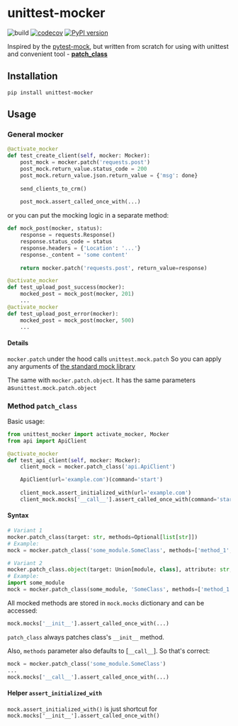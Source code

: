 unittest-mocker
==================

![build](https://github.com/vertliba/unittest-mocker/workflows/build/badge.svg?branch=master)
[![codecov](https://codecov.io/gh/vertliba/unittest-mocker/branch/master/graph/badge.svg)](https://codecov.io/gh/vertliba/unittest-mocker)
[![PyPI version](https://badge.fury.io/py/unittest-mocker.svg)](https://badge.fury.io/py/unittest-mocker)

Inspired by the [pytest-mock](https://github.com/pytest-dev/pytest-mock), but written from scratch for using with
unittest and convenient tool - [**patch_class**](#Class-mocker)

Installation
------------

```shell script
pip install unittest-mocker
```

Usage
-----

### General mocker

```python
@activate_mocker
def test_create_client(self, mocker: Mocker):
    post_mock = mocker.patch('requests.post')
    post_mock.return_value.status_code = 200
    post_mock.return_value.json.return_value = {'msg': done}
    
    send_clients_to_crm()
    
    post_mock.assert_called_once_with(...)
```

or you can put the mocking logic in a separate method:

```python
def mock_post(mocker, status):
    response = requests.Response()
    response.status_code = status
    response.headers = {'Location': '...'}
    response._content = 'some content'
    
    return mocker.patch('requests.post', return_value=response)

@activate_mocker
def test_upload_post_success(mocker):
    mocked_post = mock_post(mocker, 201)
    ...
@activate_mocker
def test_upload_post_error(mocker):
    mocked_post = mock_post(mocker, 500)
    ...
```

#### Details

`mocker.patch` under the hood calls `unittest.mock.patch`
So you can apply any arguments of [the standard mock library](https://docs.python.org/3/library/unittest.mock.html)

The same with `mocker.patch.object`. It has the same parameters as`unittest.mock.patch.object`


### Method `patch_class` 

Basic usage:

```python
from unittest_mocker import activate_mocker, Mocker
from api import ApiClient

@activate_mocker
def test_api_client(self, mocker: Mocker):
    client_mock = mocker.patch_class('api.ApiClient')

    ApiClient(url='example.com')(command='start')
    
    client_mock.assert_initialized_with(url='example.com')
    client_mock.mocks['__call__'].assert_called_once_with(command='start')
```

#### Syntax

```python
# Variant 1
mocker.patch_class(target: str, methods=Optional[list[str]])
# Example:
mock = mocker.patch_class('some_module.SomeClass', methods=['method_1', 'method_2'])

# Variant 2
mocker.patch_class.object(target: Union[module, class], attribute: str, methods=Optional[list[str]])
# Example:
import some_module
mock = mocker.patch_class(some_module, 'SomeClass', methods=['method_1', 'method_2'])
```

All mocked methods are stored in `mock.mocks` dictionary and can be accessed:
```python
mock.mocks['__init__'].assert_called_once_with(...)
```

`patch_class` always patches class's `__init__` method. 

Also, `methods` parameter also defaults to [`__call__`]. So that's correct:

```python
mock = mocker.patch_class('some_module.SomeClass')
...
mock.mocks['__call__'].assert_called_once_with(...)
```

#### Helper `assert_initialized_with`

`mock.assert_initialized_with()` is just shortcut for `mock.mocks['__init__'].assert_called_once_with()`
